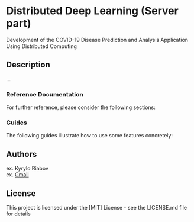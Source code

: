 # Distributed Deep Learning (Server part)

Development of the COVID-19 Disease Prediction and Analysis Application Using Distributed Computing

## Description

...

[//]: # (## Acknowledgments)

[//]: # ()

[//]: # (Inspiration, code snippets, etc.)

[//]: # (* [awesome-readme]&#40;https://github.com/matiassingers/awesome-readme&#41;)

### Reference Documentation

For further reference, please consider the following sections:

### Guides

The following guides illustrate how to use some features concretely:

## Authors

ex. Kyrylo Riabov  
ex. [Gmail](kyryl.ryabov@gmail.com)

## License

This project is licensed under the [MIT] License - see the LICENSE.md file for details

